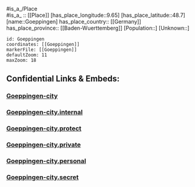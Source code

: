 ﻿---
location: [48.7,9.65] 
mapzoom: [7,12] 
mapmarker: city 
type: City
tags:
- geo/City


SpocWebEntityId: 30670
isDeleted: false
confidential: public

---
#is_a_/Place  
#is_a_ :: [[Place]] 
[has_place_longitude::9.65] 
[has_place_latitude::48.7] 
[name::Goeppingen] 
has_place_country:: [[Germany]]  
has_place_province:: [[Baden-Wuerttemberg]] 
[Population::] 
[Unknown::] 


```leaflet
id: Goeppingen
coordinates: [[Goeppingen]] 
markerFile: [[Goeppingen]] 
defaultZoom: 11 
maxZoom: 18
```


## Confidential Links & Embeds: 

### [Goeppingen-city](/_public/Earth/Continent/Europe/Europe~Central/Germany/Germany~West/Baden-Wuerttemberg/counties~BW/Göppingen/cities~Göppingen/Goeppingen-city.md) 

### [Goeppingen-city.internal](/_internal/Earth/Continent/Europe/Europe~Central/Germany/Germany~West/Baden-Wuerttemberg/counties~BW/Göppingen/cities~Göppingen/Goeppingen-city.internal.md) 

### [Goeppingen-city.protect](/_protect/Earth/Continent/Europe/Europe~Central/Germany/Germany~West/Baden-Wuerttemberg/counties~BW/Göppingen/cities~Göppingen/Goeppingen-city.protect.md) 

### [Goeppingen-city.private](/_private/Earth/Continent/Europe/Europe~Central/Germany/Germany~West/Baden-Wuerttemberg/counties~BW/Göppingen/cities~Göppingen/Goeppingen-city.private.md) 

### [Goeppingen-city.personal](/_personal/Earth/Continent/Europe/Europe~Central/Germany/Germany~West/Baden-Wuerttemberg/counties~BW/Göppingen/cities~Göppingen/Goeppingen-city.personal.md) 

### [Goeppingen-city.secret](/_secret/Earth/Continent/Europe/Europe~Central/Germany/Germany~West/Baden-Wuerttemberg/counties~BW/Göppingen/cities~Göppingen/Goeppingen-city.secret.md) 
